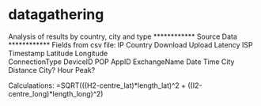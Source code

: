 # datagathering
Analysis of results by country, city and type
************ Source Data ************
Fields from csv file:
IP	Country	Download	Upload	Latency	ISP	Timestamp	Latitude	Longitude	
ConnectionType	DeviceID	POP	AppID	ExchangeName	Date Time	City Distance	City?	Hour	Peak?

Calculaations:
=SQRT(((H2-centre_lat)*length_lat)^2 + ((I2-centre_long)*length_long)^2)

